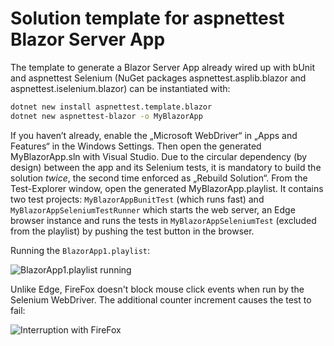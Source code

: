 ﻿# Solution template for aspnettest Blazor Server App

The template to generate a Blazor Server App already wired up with bUnit and
aspnettest Selenium (NuGet packages aspnettest.asplib.blazor and
aspnettest.iselenium.blazor) can be instantiated with:
```sh
dotnet new install aspnettest.template.blazor
dotnet new aspnettest-blazor -o MyBlazorApp
```
If you haven’t already, enable the „Microsoft WebDriver“ in „Apps and Features“
in the Windows Settings. Then open the generated MyBlazorApp.sln with Visual
Studio. Due to the circular dependency (by design) between the app and its
Selenium tests, it is mandatory to build the solution *twice*, the second time
enforced as „Rebuild Solution“. From the Test-Explorer window, open the
generated MyBlazorApp.playlist. It contains two test projects:
`MyBlazorAppBunitTest` (which runs fast) and `MyBlazorAppSeleniumTestRunner`
which starts the web server, an Edge browser instance and runs the tests in
`MyBlazorAppSeleniumTest` (excluded from the playlist) by pushing the test
button in the browser.

Running the `BlazorApp1.playlist`:

![BlazorApp1.playlist running](https://raw.github.com/toniarnold/aspnettest/master/doc/img/template.blazor-running.gif)

Unlike Edge, FireFox doesn't block mouse click events when run by the Selenium
WebDriver. The additional counter increment causes the test to fail:

![Interruption with FireFox](https://raw.github.com/toniarnold/aspnettest/master/doc/img/template.blazor-running-firefox.gif)

